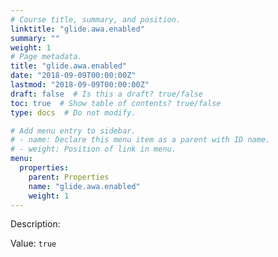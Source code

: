 ```yaml
---
# Course title, summary, and position.
linktitle: "glide.awa.enabled"
summary: ""
weight: 1
# Page metadata.
title: "glide.awa.enabled"
date: "2018-09-09T00:00:00Z"
lastmod: "2018-09-09T00:00:00Z"
draft: false  # Is this a draft? true/false
toc: true  # Show table of contents? true/false
type: docs  # Do not modify.

# Add menu entry to sidebar.
# - name: Declare this menu item as a parent with ID name.
# - weight: Position of link in menu.
menu:
  properties:
    parent: Properties
    name: "glide.awa.enabled"
    weight: 1
---
```


Description: 


Value: `true`
